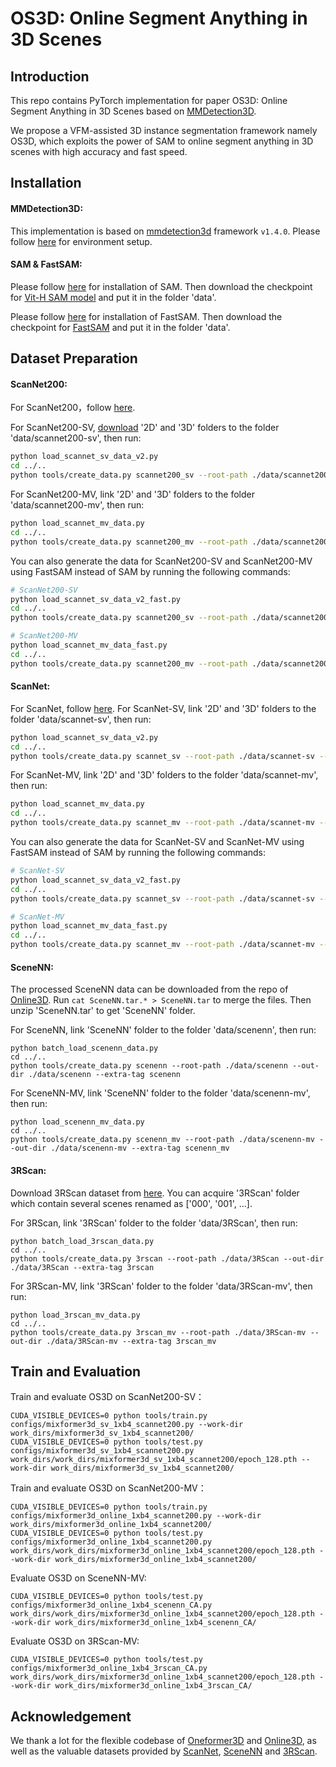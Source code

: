 # OS3D:  **Online Segment Anything in 3D Scenes**

## Introduction

This repo contains PyTorch implementation for paper OS3D:  Online Segment Anything in 3D Scenes based on [MMDetection3D](https://github.com/open-mmlab/mmdetection3d).

We propose a VFM-assisted 3D instance segmentation framework namely OS3D, which exploits the power of SAM to online segment anything in 3D scenes with high accuracy and fast speed.

## Installation

#### MMDetection3D:

This implementation is based on [mmdetection3d](https://github.com/open-mmlab/mmdetection3d) framework `v1.4.0`. Please follow [here](https://github.com/open-mmlab/mmdetection3d/blob/22aaa47fdb53ce1870ff92cb7e3f96ae38d17f61/docs/en/get_started.md) for environment setup.

#### SAM & FastSAM:
Please follow [here](https://github.com/facebookresearch/segment-anything/blob/main/README.md) for installation of SAM. Then download the checkpoint for [Vit-H SAM model](https://dl.fbaipublicfiles.com/segment_anything/sam_vit_h_4b8939.pth) and put it in the folder 'data'.

Please follow [here](https://github.com/CASIA-IVA-Lab/FastSAM/blob/main/README.md) for installation of FastSAM. Then download the checkpoint for [FastSAM](https://drive.google.com/file/d/1m1sjY4ihXBU1fZXdQ-Xdj-mDltW-2Rqv/view?usp=sharing) and put it in the folder 'data'.

## Dataset Preparation

#### ScanNet200: 

For ScanNet200，follow [here](./data/scannet200/README.md).

For ScanNet200-SV, [download](https://github.com/ScanNet/ScanNet) '2D' and '3D' folders to the folder 'data/scannet200-sv', then  run: 

```bash
python load_scannet_sv_data_v2.py
cd ../..
python tools/create_data.py scannet200_sv --root-path ./data/scannet200-sv --out-dir ./data/scannet200-sv --extra-tag scannet200_sv
```

For ScanNet200-MV, link '2D' and '3D' folders to the folder 'data/scannet200-mv', then  run: 

```bash
python load_scannet_mv_data.py
cd ../..
python tools/create_data.py scannet200_mv --root-path ./data/scannet200-mv --out-dir ./data/scannet200-mv --extra-tag scannet200_mv
```

You can also generate the data for ScanNet200-SV and ScanNet200-MV using FastSAM instead of SAM by running the following commands:

```bash
# ScanNet200-SV
python load_scannet_sv_data_v2_fast.py
cd ../..
python tools/create_data.py scannet200_sv --root-path ./data/scannet200-sv --out-dir ./data/scannet200-sv --extra-tag scannet200_sv
```

```bash
# ScanNet200-MV
python load_scannet_mv_data_fast.py
cd ../..
python tools/create_data.py scannet200_mv --root-path ./data/scannet200-mv --out-dir ./data/scannet200-mv --extra-tag scannet200_mv
```


#### ScanNet:
For ScanNet, follow [here](./data/scannet/README.md).
For ScanNet-SV, link '2D' and '3D' folders to the folder 'data/scannet-sv', then run:

```bash
python load_scannet_sv_data_v2.py
cd ../..
python tools/create_data.py scannet_sv --root-path ./data/scannet-sv --out-dir ./data/scannet-sv --extra-tag scannet_sv
```
For ScanNet-MV, link '2D' and '3D' folders to the folder 'data/scannet-mv', then run:

```bash 
python load_scannet_mv_data.py
cd ../..
python tools/create_data.py scannet_mv --root-path ./data/scannet-mv --out-dir ./data/scannet-mv --extra-tag scannet_mv
```

You can also generate the data for ScanNet-SV and ScanNet-MV using FastSAM instead of SAM by running the following commands:

```bash
# ScanNet-SV
python load_scannet_sv_data_v2_fast.py
cd ../..
python tools/create_data.py scannet_sv --root-path ./data/scannet-sv --out-dir ./data/scannet-sv --extra-tag scannet_sv
```

```bash
# ScanNet-MV
python load_scannet_mv_data_fast.py
cd ../..
python tools/create_data.py scannet_mv --root-path ./data/scannet-mv --out-dir ./data/scannet-mv --extra-tag scannet_mv
```



#### SceneNN:

The processed SceneNN data can be downloaded from the repo of [Online3D](https://cloud.tsinghua.edu.cn/d/641cd2b7a123467d98a6/). Run `cat SceneNN.tar.* > SceneNN.tar` to merge the files. Then unzip 'SceneNN.tar' to get 'SceneNN' folder.

For SceneNN, link 'SceneNN' folder to the folder 'data/scenenn', then run:

```
python batch_load_scenenn_data.py
cd ../..
python tools/create_data.py scenenn --root-path ./data/scenenn --out-dir ./data/scenenn --extra-tag scenenn
```

For SceneNN-MV, link 'SceneNN' folder to the folder 'data/scenenn-mv', then run:

```
python load_scenenn_mv_data.py
cd ../..
python tools/create_data.py scenenn_mv --root-path ./data/scenenn-mv --out-dir ./data/scenenn-mv --extra-tag scenenn_mv
```

#### 3RScan:

Download 3RScan dataset from [here](https://github.com/WaldJohannaU/3RScan?tab=readme-ov-file). You can acquire '3RScan' folder which contain several scenes renamed as ['000', '001', ...].

For 3RScan, link '3RScan' folder to the folder 'data/3RScan', then run:

```
python batch_load_3rscan_data.py
cd ../..
python tools/create_data.py 3rscan --root-path ./data/3RScan --out-dir ./data/3RScan --extra-tag 3rscan
```

For 3RScan-MV, link '3RScan' folder to the folder 'data/3RScan-mv', then run:

```
python load_3rscan_mv_data.py
cd ../..
python tools/create_data.py 3rscan_mv --root-path ./data/3RScan-mv --out-dir ./data/3RScan-mv --extra-tag 3rscan_mv
```

## Train and Evaluation

Train and evaluate OS3D on ScanNet200-SV：

```
CUDA_VISIBLE_DEVICES=0 python tools/train.py configs/mixformer3d_sv_1xb4_scannet200.py --work-dir work_dirs/mixformer3d_sv_1xb4_scannet200/
CUDA_VISIBLE_DEVICES=0 python tools/test.py configs/mixformer3d_sv_1xb4_scannet200.py work_dirs/work_dirs/mixformer3d_sv_1xb4_scannet200/epoch_128.pth --work-dir work_dirs/mixformer3d_sv_1xb4_scannet200/
```

Train and evaluate OS3D on ScanNet200-MV：

```
CUDA_VISIBLE_DEVICES=0 python tools/train.py configs/mixformer3d_online_1xb4_scannet200.py --work-dir work_dirs/mixformer3d_online_1xb4_scannet200/
CUDA_VISIBLE_DEVICES=0 python tools/test.py configs/mixformer3d_online_1xb4_scannet200.py work_dirs/work_dirs/mixformer3d_online_1xb4_scannet200/epoch_128.pth --work-dir work_dirs/mixformer3d_online_1xb4_scannet200/
```

Evaluate OS3D on SceneNN-MV:

```
CUDA_VISIBLE_DEVICES=0 python tools/test.py configs/mixformer3d_online_1xb4_scenenn_CA.py work_dirs/work_dirs/mixformer3d_online_1xb4_scannet200/epoch_128.pth --work-dir work_dirs/mixformer3d_online_1xb4_scenenn_CA/
```

Evaluate OS3D on 3RScan-MV:

```
CUDA_VISIBLE_DEVICES=0 python tools/test.py configs/mixformer3d_online_1xb4_3rscan_CA.py work_dirs/work_dirs/mixformer3d_online_1xb4_scannet200/epoch_128.pth --work-dir work_dirs/mixformer3d_online_1xb4_3rscan_CA/
```

## Acknowledgement
We thank a lot for the flexible codebase of [Oneformer3D](https://github.com/oneformer3d/oneformer3d) and [Online3D](https://github.com/xuxw98/Online3D), as well as the valuable datasets provided by [ScanNet](https://github.com/ScanNet/ScanNet), [SceneNN](https://github.com/hkust-vgd/scenenn) and [3RScan](https://github.com/WaldJohannaU/3RScan).